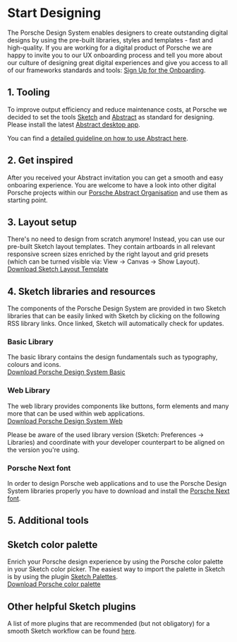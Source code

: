 # Start Designing

The Porsche Design System enables designers to create outstanding digital designs by using the pre-built libraries, styles and templates - fast and high-quality. If you are working for a digital product of Porsche we are happy to invite you to our UX onboarding process and tell you more about our culture of designing great digital experiences and give you access to all of our frameworks standards and tools: [Sign Up for the Onboarding](https://ux.porsche.com/). 

## 1. Tooling
To improve output efficiency and reduce maintenance costs, at Porsche we decided to set the tools [Sketch](https://www.sketch.com/) and [Abstract](https://www.goabstract.com/) as standard for designing. Please install the latest [Abstract desktop app](https://app.goabstract.com/). 


You can find a [detailed guideline on how to use Abstract here](#/getting-started/design-workflow).

## 2. Get inspired 
After you received your Abstract invitation you can get a smooth and easy onboaring experience. You are welcome to have a look into other digital Porsche projects within our [Porsche Abstract Organisation](https://app.abstract.com/organizations/bc37bb03-3469-4b15-99a2-60dbec187bce/projects) and use them as starting point.

## 3. Layout setup
There's no need to design from scratch anymore! Instead, you can use our pre-built Sketch layout templates. They contain artboards in all relevant responsive screen sizes enriched by the right layout and grid presets (which can be turned visible via: View → Canvas → Show Layout).  
[Download Sketch Layout Template](http://designsystem.porsche.com/latest/porsche-design-system-layout-template.sketch)

## 4. Sketch libraries and resources
The components of the Porsche Design System are provided in two Sketch libraries that can be easily linked with Sketch by clicking on the following RSS library links. Once linked, Sketch will automatically check for updates. 

### Basic Library 
The basic library contains the design fundamentals such as typography, colours and icons.  
[Download Porsche Design System Basic](sketch://add-library?url=https%3A%2F%2Fdesignsystem.porsche.com%2Fporsche-design-system-basic.sketch.xml) 

### Web Library
The web library provides components like buttons, form elements and many more that can be used within web applications.  
[Download Porsche Design System Web](sketch://add-library?url=https%3A%2F%2Fdesignsystem.porsche.com%2Fporsche-design-system-web.sketch.xml)

Please be aware of the used library version (Sketch: Preferences → Libraries) and coordinate with your developer counterpart to be aligned on the version you're using.

### Porsche Next font
In order to design Porsche web applications and to use the Porsche Design System libraries properly you have to download and install the [Porsche Next font](https://cdn.ui.porsche.com/porsche-design-system/font/v1/Porsche_Next_WebOTF_Lat-Gr-Cyr.zip).  

## 5. Additional tools

## Sketch color palette
Enrich your Porsche design experience by using the Porsche color palette in your Sketch color picker. The easiest way to import the palette in Sketch is by using the plugin [Sketch Palettes](https://github.com/andrewfiorillo/sketch-palettes).  
[Download Porsche color palette](https://designsystem.porsche.com/latest/porsche-design-system-colors.sketchpalette)

## Other helpful Sketch plugins
A list of more plugins that are recommended (but not obligatory) for a smooth Sketch workflow can be found [here](#/getting-started/sketch-plugins).
